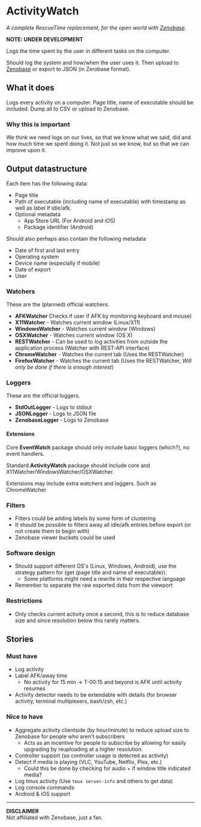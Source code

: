 # ActivityWatch
*A complete RescueTime replacement, for the open world with [Zenobase](http://zenobase.com).*

**NOTE: UNDER DEVELOPMENT**

Logs the time spent by the user in different tasks on the computer.

Should log the system and how/when the user uses it.
Then upload to [Zenobase](http://zenobase.com/) or export to JSON (in Zerobase format).


## What it does
Logs every activity on a computer. Page title, name of executable should be included.
Dump all to CSV or upload to Zenobase.

### Why this is important
We think we need logs on our lives, so that we know what we said, did and how much time we spent doing it. Not just so we know, but so that we can improve upon it.


## Output datastructure
Each item has the following data:
 - Page title
 - Path of executable (including name of executable) with timestamp as well as label if idle/afk.
 - Optional metadata
    - App Store URL (For Android and iOS)
    - Package identifier (Android)

Should also perhaps also contain the following metadata
 - Date of first and last entry
 - Operating system
 - Device name (especially if mobile)
 - Date of export
 - User

### Watchers
These are the (planned) official watchers.

 - **AFKWatcher** Checks if user if AFK by monitoring keyboard and mouse)
 - **X11Watcher** - Watches current window (Linux/X11)
 - **WindowsWatcher** - Watches current window (Windows)
 - **OSXWatcher** - Watches current window (OS X)
 - **RESTWatcher** - Can be used to log activities from outside the application process (Watcher with REST-API interface)
 - **ChromeWatcher** - Watches the current tab (Uses the RESTWatcher)
 - **FirefoxWatcher** - Watches the current tab (Uses the RESTWatcher, *Will only be done if there is enough interest*)

### Loggers
These are the official loggers.

 - **StdOutLogger** - Logs to stdout
 - **JSONLogger** - Logs to JSON file
 - **ZenobaseLogger** - Logs to Zenobase


#### Extensions
Core **EventWatch** package should only include basic loggers (which?), no event handlers.

Standard **ActivityWatch** package should include core and X11Watcher/WindowsWatcher/OSXWatcher.

Extensions may include extra watchers and loggers. Such as ChromeWatcher


### Filters
 - Filters could be adding labels by some form of clustering
 - It should be possible to filters away all idle/afk entries before export (or not create them to begin with)
 - Zenobase viewer buckets could be used

### Software design
 - Should support different OS's (Linux, Windows, Android), use the strategy pattern for (get (page title and name of executable)).
   - Some platforms might need a rewrite in their respective language
 - Remember to separate the raw exported data from the viewport

### Restrictions
 - Only checks current activity once a second, this is to reduce database size and since resolution below this rarely matters.


## Stories

### Must have
 - Log activity
 - Label AFK/away time
    - No activity for 15 min -> T-00:15 and beyond is AFK until activity resumes
 - Activity detector needs to be extendable with details (for browser activity, terminal multiplexers, bash/zsh, etc.)

### Nice to have
 - Aggregate activity clientside (by hour/minute) to reduce upload size to Zenobase for people who aren't subscribers
   - Acts as an incentive for people to subscribe by allowing for easily upgrading by reuploading at a higher resolution.
 - Controller support (so controller usage is detected as activity)
 - Detect if media is playing (VLC, YouTube, Netflix, Plex, etc.)
    - Could this be done by checking for audio + if window title indicated media?
 - Log tmux activity (Use `tmux server-info` and others to get data)
 - Log console commands
 - Android & iOS support

-----------------

**DISCLAIMER**  
Not affiliated with Zenobase, just a fan.
